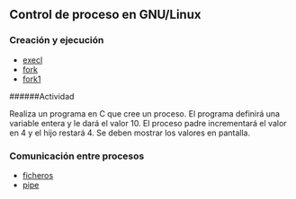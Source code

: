 ## Control de proceso en GNU/Linux

### Creación y ejecución
- [execl]()
- [fork]()
- [fork1]()

######Actividad

Realiza un programa en C que cree un proceso. El programa definirá una variable
entera y le dará el valor 10. El proceso padre incrementará el valor en 4 y el hijo
restará 4. Se deben mostrar los valores en pantalla.

### Comunicación entre procesos
- [ficheros]()
- [pipe]()

